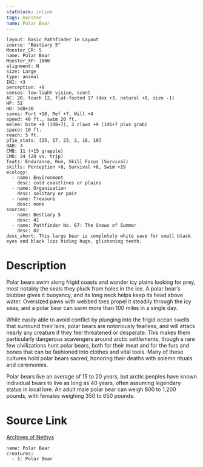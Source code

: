 ```yaml
---
statblock: inline
tags: monster
name: Polar Bear
---
```

```statblock
layout: Basic Pathfinder 1e Layout
source: "Bestiary 5"
Monster_CR: 5
name: Polar Bear
Monster_XP: 1600
alignment: N
size: Large
type: animal
INI: +3
perception: +8
senses: low-light vision, scent
AC: 20, touch 12, flat-footed 17 (dex +3, natural +8, size -1)
HP: 52
HD: 5d8+30
saves: Fort +10, Ref +7, Will +4
speed: 40 ft., swim 20 ft.
melee: bite +9 (1d8+7), 2 claws +9 (1d6+7 plus grab)
space: 10 ft.
reach: 5 ft.
pf1e_stats: [25, 17, 23, 2, 16, 10]
BAB: 3
CMB: 11 (+15 grapple)
CMD: 24 (28 vs. trip)
feats: Endurance, Run, Skill Focus (Survival)
skills: Perception +8, Survival +8, Swim +19
ecology:
  - name: Environment
    desc: cold coastlines or plains
  - name: Organisation
    desc: solitary or pair
  - name: Treasure
    desc: none
sources:
  - name: Bestiary 5
    desc: 41
  - name: Pathfinder No. 67: The Snows of Summer
    desc: 82
desc_short: This large bear is completely white save for small black eyes and black lips hiding huge, glistening teeth.
```
# Description
Polar bears swim along frigid coasts and wander icy plains looking for prey, most notably the seals they pluck from holes in the ice. A polar bear’s blubber gives it buoyancy, and its long neck helps keep its head above water. Oversized paws with webbed toes propel it steadily through the icy seas, and a polar bear can swim more than 100 miles in a single day.

While easily able to avoid conflict by plunging into the frigid ocean swells that surround their lairs, polar bears are notoriously fearless, and will attack nearly any creature if they feel threatened or desperate. This makes them particularly dangerous scavengers around arctic settlements, though a rare few civilizations hunt polar bears, both for their meat and for the furs and bones that can be fashioned into clothes and vital tools. Many of these cultures hold polar bears sacred, honoring their deaths with solemn rituals and ceremonies.

Polar bears live an average of 15 to 20 years, but arctic peoples have known individual bears to live as long as 40 years, often assuming legendary status in local lore. An adult male polar bear can weigh 800 to 1,200 pounds, with females weighing 350 to 650 pounds.
# Source Link
[Archives of Nethys](https://aonprd.com/MonsterDisplay.aspx?ItemName=Polar%20Bear)
```encounter-table
name: Polar Bear
creatures:
  - 1: Polar Bear
```
